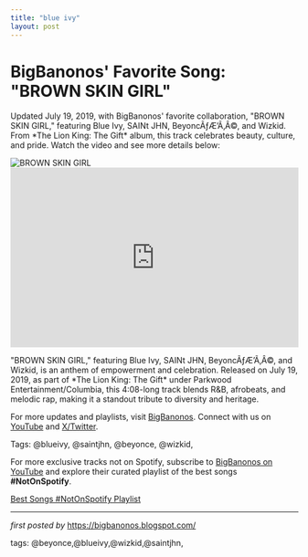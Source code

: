 ```yaml
---
title: "blue ivy"
layout: post
---
```

<!-- Post Title -->
<h1 >BigBanonos' Favorite Song: "BROWN SKIN GIRL"</h1> <!-- Introductory Text -->
<p >Updated July 19, 2019, with BigBanonos' favorite collaboration, "BROWN SKIN GIRL," featuring Blue Ivy, SAINt JHN, BeyoncÃƒÆ’Ã‚Â©, and Wizkid. From *The Lion King: The Gift* album, this track celebrates beauty, culture, and pride. Watch the video and see more details below:</p> <!-- Featured Image -->
<div > <img src="https://static01.nyt.com/images/2021/03/14/arts/14grammys-live-blog-blue-ivy1/14grammys-live-blog-blue-ivy1-superJumbo.jpg" alt="BROWN SKIN GIRL" />
</div> <!-- YouTube Video Embed -->
<div > <iframe width="100%" height="315" src="https://www.youtube.com/embed/vRFS0MYTC1I" title="BeyoncÃƒÆ’Ã‚Â©, Blue Ivy, SAINt JHN, WizKid - BROWN SKIN GIRL (Official Video)" frameborder="0" allow="accelerometer; autoplay; clipboard-write; encrypted-media; gyroscope; picture-in-picture; web-share" referrerpolicy="strict-origin-when-cross-origin" allowfullscreen></iframe>
</div> <!-- Song Information -->
<div > <p>"BROWN SKIN GIRL," featuring Blue Ivy, SAINt JHN, BeyoncÃƒÆ’Ã‚Â©, and Wizkid, is an anthem of empowerment and celebration. Released on July 19, 2019, as part of *The Lion King: The Gift* under Parkwood Entertainment/Columbia, this 4:08-long track blends R&B, afrobeats, and melodic rap, making it a standout tribute to diversity and heritage.</p>
</div> <!-- Footer Links -->
<div > <p>For more updates and playlists, visit <a href="https://bigbanonos.blogspot.com/" target="_blank">BigBanonos</a>. Connect with us on <a href="https://www.youtube.com/@BigBanonos" target="_blank">YouTube</a> and <a href="https://x.com/bigbanonos" target="_blank">X/Twitter</a>.</p>
</div> <!-- Tags -->
<p >Tags: @blueivy, @saintjhn, @beyonce, @wizkid,</p>


<!--Subscribe and Playlist Links-->
<div>
    <p>For more exclusive tracks not on Spotify, subscribe to <a href="https://www.youtube.com/@BigBanonos" target="_blank">BigBanonos on YouTube</a> and explore their curated playlist of the best songs <strong>#NotOnSpotify</strong>.</p>
    <p><a href="https://www.youtube.com/playlist?list=PLtuNtuTatqI0kFahUCbtbfenC_ET5O_tr" target="_blank">Best Songs #NotOnSpotify Playlist<br /></a></p></div>

<hr />

<p><em>first posted by</em> <a href="https://bigbanonos.blogspot.com/" rel="noopener" target="_new">https://bigbanonos.blogspot.com/</a></p>

<p>tags: @beyonce,@blueivy,@wizkid,@saintjhn,</p>
